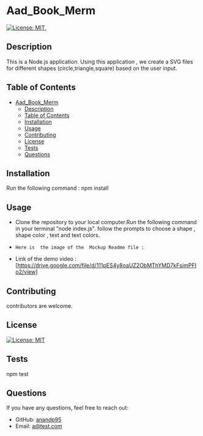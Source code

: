 
# Aad_Book_Merm

[![License: MIT](https://img.shields.io/badge/License-MIT-yellow.svg)](https://opensource.org/licenses/MIT),


## Description 
This is a   Node.js application. Using this application , we create a SVG files for different shapes (circle,triangle,square) based on the user input. 


## Table of Contents


- [Aad\_Book\_Merm](#aad_book_merm)
  - [Description](#description)
  - [Table of Contents](#table-of-contents)
  - [Installation](#installation)
  - [Usage](#usage)
  - [Contributing](#contributing)
  - [License](#license)
  - [Tests](#tests)
  - [Questions](#questions)


## Installation

Run the following command : npm install   

## Usage


 *  Clone the repository to your local computer.Run the following command in your terminal  "node index.js". follow the prompts to choose a shape , shape color , text and text colors.   


  *     Here is  the image of the  Mockup Readme file :

  
   * Link of the demo video : [https://drive.google.com/file/d/111pES4y8oaUZ2ObMThYMD7kFsimPFIo2/view]

 ## Contributing
  
  contributors are welcome.


## License
  
 

  [![License: MIT](https://img.shields.io/badge/License-MIT-yellow.svg)](https://opensource.org/licenses/MIT)

  ## Tests
  
  npm test

  ## Questions
  
  If you have any questions, feel free to reach out:
  
  - GitHub: [anandp95](https://github.com/anandp95)
  - Email: [a@test.com](mailto:a@test.com)